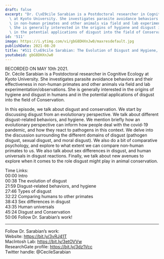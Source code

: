 ```yaml
---
draft: false
excerpt: "Dr. C\xE9cile Sarabian is a Postdoctoral researcher in Cognitive Ecology\
  \ at Kyoto University. She investigates parasite avoidance behaviors and their effectiveness\
  \ in non-human primates and other animals via field and lab experimentation/observations.\
  \ She is generally interested in the origins of hygiene and disgust in humans and\
  \ in the potential applications of disgust into the field of Conservation."
id: '511'
image: https://i.ytimg.com/vi/gbG8DHXnJw0/maxresdefault.jpg
publishDate: 2021-08-20
title: "#511 C\xE9cile Sarabian: The Evolution of Disgust and Hygiene, and Conservation"
youtubeid: gbG8DHXnJw0
---
```

<div class="timelinks">

RECORDED ON MAY 10th 2021.  
Dr. Cécile Sarabian is a Postdoctoral researcher in Cognitive Ecology at Kyoto University. She investigates parasite avoidance behaviors and their effectiveness in non-human primates and other animals via field and lab experimentation/observations. She is generally interested in the origins of hygiene and disgust in humans and in the potential applications of disgust into the field of Conservation.

In this episode, we talk about disgust and conservation. We start by discussing disgust from an evolutionary perspective. We talk about different disgust-related behaviors, and hygiene. We mention briefly how an evolutionary perspective can inform how people deal with the covid-19 pandemic, and how they react to pathogens in this context. We delve into the discussion surrounding the different domains of disgust (pathogen disgust, sexual disgust, and moral disgust). We also do a bit of comparative psychology, and explore to what extent we can compare non-human primates to us. We also talk about sex differences in disgust, and human universals in disgust reactions. Finally, we talk about new avenues to explore when it comes to the role disgust might play in animal conservation.

Time Links:  
<time>00:00</time> Intro  
<time>00:38</time> The evolution of disgust  
<time>21:59</time> Disgust-related behaviors, and hygiene  
<time>27:46</time> Types of disgust  
<time>32:22</time> Comparing humans to other primates  
<time>38:43</time> Sex differences in disgust  
<time>43:35</time> Human universals  
<time>45:24</time> Disgust and Conservation  
<time>50:06</time> Follow Dr. Sarabian’s work!

---

Follow Dr. Sarabian’s work:  
Website: https://bit.ly/3vRJ41T  
MacIntosh Lab: https://bit.ly/3etOVVw  
ResearchGate profile: https://bit.ly/3dz1Vcc  
Twitter handle: @CecileSarabian
</div>


